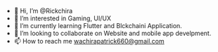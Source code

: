 - 👋 Hi, I’m @Rickchira
- 👀 I’m interested in Gaming, UI/UX
- 🌱 I’m currently learning Flutter and Blckchaini Application.
- 💞️ I’m looking to collaborate on Website and mobile app develpment. 
- 📫 How to reach me wachirapatrick660@gmail.com

<!---
Rickchira/Rickchira is a ✨ special ✨ repository because its `README.md` (this file) appears on your GitHub profile.
You can click the Preview link to take a look at your changes.
--->
